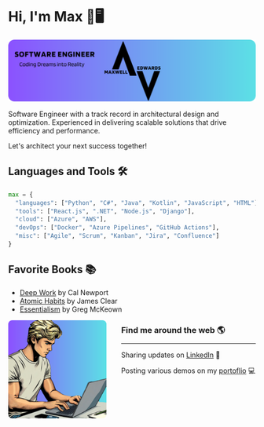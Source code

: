 # Hi, I'm Max 👋🖥️

<img src="./images/banner-rounded.png" alt="banner that says Maxwell Edwards - Software Engineer">

Software Engineer with a track record in architectural design and optimization. Experienced in delivering scalable solutions that drive efficiency and performance.

Let's architect your next success together!

## Languages and Tools 🛠️

```python
max = {
  "languages": ["Python", "C#", "Java", "Kotlin", "JavaScript", "HTML"],
  "tools": ["React.js", ".NET", "Node.js", "Django"],
  "cloud": ["Azure", "AWS"],
  "devOps": ["Docker", "Azure Pipelines", "GitHub Actions"],
  "misc": ["Agile", "Scrum", "Kanban", "Jira", "Confluence"]
}
```

## Favorite Books 📚

- [Deep Work](https://positivepsychology.com/deep-work/) by Cal Newport
- [Atomic Habits](https://jamesclear.com/atomic-habits) by James Clear
- [Essentialism](https://pocketwisdom.blog/2021/08/16/essentialism-by-greg-mckeown/) by Greg McKeown

<a href="https://maxedwards.io/"><img align="left" height="200" src="./images/blonde-programmer-rounded.png" style="max-width: 100%; display: inline-block; margin-right: 30px;"></a>

### Find me around the web 🌎

<hr style="margin-top:-5px; margin-bottom: 5px;">

Sharing updates on [LinkedIn](https://linkedin.com/in/maxwell-edwards20/) 💼

Posting various demos on my [portoflio](https://maxedwards.io) 💻
